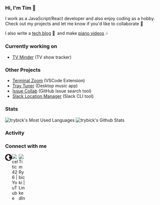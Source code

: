 ### Hi, I'm Tim 👋

I work as a JavaScript/React developer and also enjoy coding as a hobby. Check out my projects and let me know if you'd like to collaborate :rocket:

I also write a [tech blog](https://timr.dev/blog) :book:&ensp;and make [piano videos](https://youtube.com/celtic426) :notes:

### Currently working on
- [TV Minder](https://tv-minder.com/) (TV show tracker)

### Other Projects
- [Terminal Zoom](https://marketplace.visualstudio.com/items?itemName=trybick.terminal-zoom) (VSCode Extension)
- [Tray Tuner](https://traytuner.com/) (Desktop music app)
- [Issue Collab](https://issue-collab.dev/) (GitHub Issue search tool)
- [Slack Location Manager](https://www.npmjs.com/package/slack-location-manager) (Slack CLI tool)

### Stats

<img align="center" alt="trybick's Most Used Languages" src="https://github-readme-stats-two-nu.vercel.app/api/top-langs/?username=trybick&layout=compact" />
<img align="center" alt="trybick's Github Stats" src="https://github-readme-stats-two-nu.vercel.app/api?username=trybick&show_icons=true&hide_border=false&hide=stars&count_private=true" />

### Activity
<!--START_SECTION:activity-->
                                                                                                           
### Connect with me

[<img align="left" alt="timr.dev" width="22px" src="https://raw.githubusercontent.com/iconic/open-iconic/master/svg/globe.svg" />][website]
[<img align="left" alt="celtic426 | YouTube" width="22px" src="https://cdn.jsdelivr.net/npm/simple-icons@v3/icons/youtube.svg" />][youtube]
[<img align="left" alt="Tim Rybicki | LinkedIn" width="22px" src="https://cdn.jsdelivr.net/npm/simple-icons@v3/icons/linkedin.svg" />][linkedin]



<!-- Variables -->
[website]: https://timr.dev
[youtube]: https://youtube.com/celtic426
[linkedin]: https://www.linkedin.com/in/tim-rybicki/
